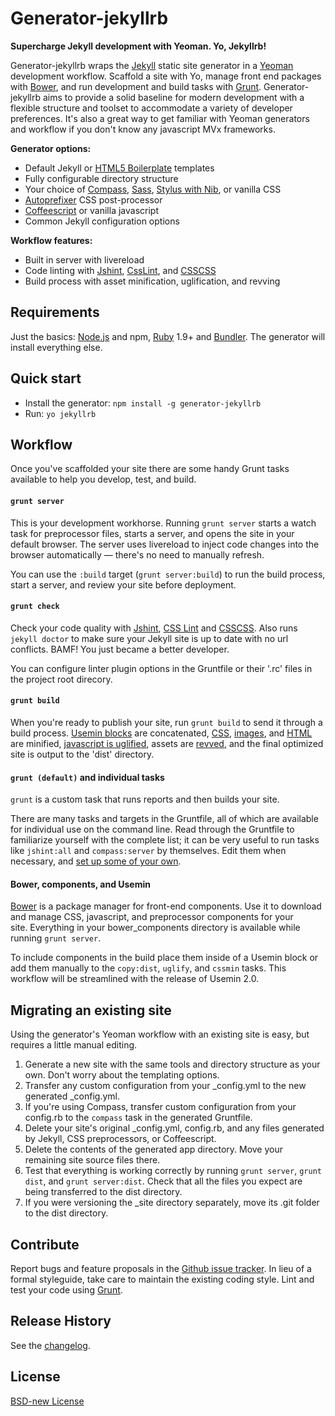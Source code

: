 # Generator-jekyllrb 

**Supercharge Jekyll development with Yeoman. Yo, Jekyllrb!**

Generator-jekyllrb wraps the [Jekyll](http://jekyllrb.com/) static site generator in a [Yeoman](http://yeoman.io/) development workflow. Scaffold a site with Yo, manage front end packages with [Bower](http://bower.io/), and run development and build tasks with [Grunt](http://gruntjs.com/). Generator-jekyllrb aims to provide a solid baseline for modern development with a flexible structure and toolset to accommodate a variety of developer preferences. It's also a great way to get familiar with Yeoman generators and workflow if you don't know any javascript MVx frameworks.

**Generator options:**

- Default Jekyll or [HTML5 Boilerplate](http://html5boilerplate.com/) templates
- Fully configurable directory structure
- Your choice of [Compass](http://compass-style.org/), [Sass](http://sass-lang.com/), [Stylus with Nib](http://learnboost.github.io/stylus/), or vanilla CSS
- [Autoprefixer](https://github.com/ai/autoprefixer) CSS post-processor
- [Coffeescript](http://coffeescript.org/) or vanilla javascript
- Common Jekyll configuration options

**Workflow features:**

- Built in server with livereload
- Code linting with [Jshint](http://www.jshint.com/), [CssLint](http://csslint.net/), and [CSSCSS](http://zmoazeni.github.io/csscss/)
- Build process with asset minification, uglification, and revving

## Requirements

Just the basics: [Node.js](http://nodejs.org/) and npm, [Ruby](http://www.ruby-lang.org/) 1.9+ and [Bundler](http://gembundler.com/). The generator will install everything else.

## Quick start

- Install the generator: `npm install -g generator-jekyllrb`
- Run: `yo jekyllrb`

## Workflow

Once you've scaffolded your site there are some handy Grunt tasks available to help you develop, test, and build.

#### `grunt server`

This is your development workhorse. Running `grunt server` starts a watch task for preprocessor files, starts a server, and opens the site in your default browser. The server uses livereload to inject code changes into the browser automatically — there's no need to manually refresh.

You can use the `:build` target (`grunt server:build`) to run the build process, start a server, and review your site before deployment.

#### `grunt check`

Check your code quality with [Jshint](http://www.jshint.com/), [CSS Lint](http://csslint.net/) and [CSSCSS](http://zmoazeni.github.io/csscss/). Also runs `jekyll doctor` to make sure your Jekyll site is up to date with no url conflicts. BAMF! You just became a better developer. 

You can configure linter plugin options in the Gruntfile or their '.rc' files in the project root direcory.

#### `grunt build`

When you're ready to publish your site, run `grunt build` to send it through a build process. [Usemin blocks](https://github.com/yeoman/grunt-usemin#the-useminprepare-task) are concatenated, [CSS](https://github.com/gruntjs/grunt-contrib-cssmin), [images](https://github.com/gruntjs/grunt-contrib-imagemin), and [HTML](https://github.com/gruntjs/grunt-contrib-htmlmin) are minified, [javascript is uglified](https://github.com/gruntjs/grunt-contrib-uglify), assets are [revved](https://github.com/cbas/grunt-rev), and the final optimized site is output to the 'dist' directory. 

#### `grunt (default)` and individual tasks

`grunt` is a custom task that runs reports and then builds your site.

There are many tasks and targets in the Gruntfile, all of which are available for individual use on the command line. Read through the Gruntfile to familiarize yourself with the complete list; it can be very useful to run tasks like `jshint:all` and `compass:server` by themselves. Edit them when necessary, and [set up some of your own](http://gruntjs.com/configuring-tasks).
 
#### Bower, components, and Usemin

[Bower](http://bower.io/) is a package manager for front-end components. Use it to download and manage CSS, javascript, and preprocessor components for your site. Everything in your bower_components directory is available while running `grunt server`.

To include components in the build place them inside of a Usemin block or add them manually to the `copy:dist`, `uglify`, and `cssmin` tasks. This workflow will be streamlined with the release of Usemin 2.0.

## Migrating an existing site

Using the generator's Yeoman workflow with an existing site is easy, but requires a little manual editing.

1. Generate a new site with the same tools and directory structure as your own. Don't worry about the templating options.
2. Transfer any custom configuration from your _config.yml to the new generated _config.yml.
3. If you're using Compass, transfer custom configuration from your config.rb to the `compass` task in the generated Gruntfile.
4. Delete your site's original _config.yml, config.rb, and any files generated by Jekyll, CSS preprocessors, or Coffeescript.
5. Delete the contents of the generated app directory. Move your remaining site source files there.
6. Test that everything is working correctly by running `grunt server`, `grunt dist`, and `grunt server:dist`. Check that all the files you expect are being transferred to the dist directory.
7. If you were versioning the _site directory separately, move its .git folder to the dist directory.

## Contribute

Report bugs and feature proposals in the [Github issue tracker](https://github.com/robwierzbowski/generator-jekyllrb/issues). In lieu of a formal styleguide, take care to maintain the existing coding style. Lint and test your code using [Grunt](https://github.com/gruntjs/grunt).

## Release History

See the [changelog](//github.com/robwierzbowski/generator-jekyllrb/blob/master/CHANGELOG).

## License
[BSD-new License](http://en.wikipedia.org/wiki/BSD_License)
